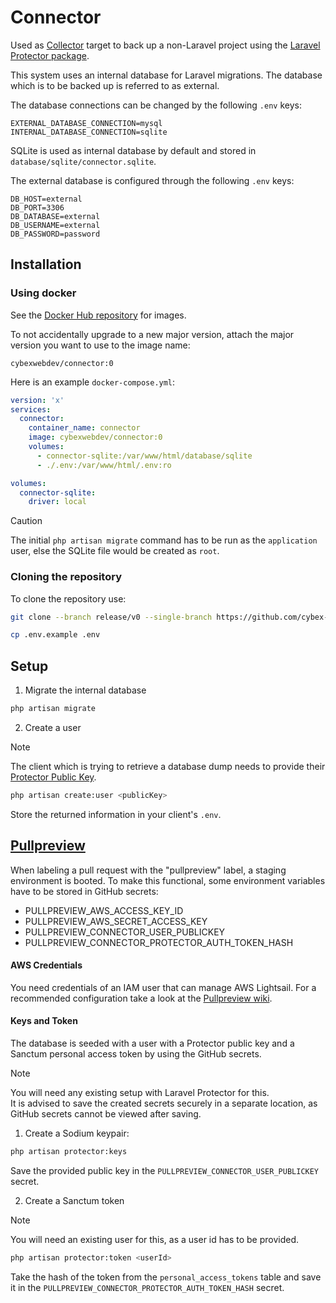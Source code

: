 # Connector

Used as [Collector](https://github.com/cybex-gmbh/collector) target to back up a non-Laravel project using
the [Laravel Protector package](https://github.com/cybex-gmbh/laravel-protector).

This system uses an internal database for Laravel migrations. The database which is to be backed up is referred to as external.

The database connections can be changed by the following `.env` keys:

```dotenv
EXTERNAL_DATABASE_CONNECTION=mysql
INTERNAL_DATABASE_CONNECTION=sqlite
```

SQLite is used as internal database by default and stored in `database/sqlite/connector.sqlite`.

The external database is configured through the following `.env` keys:

```dotenv
DB_HOST=external
DB_PORT=3306
DB_DATABASE=external
DB_USERNAME=external
DB_PASSWORD=password
```

## Installation

### Using docker

See the [Docker Hub repository](https://hub.docker.com/r/cybexwebdev/connector) for images.

To not accidentally upgrade to a new major version, attach the major version you want to use to the image name:

`cybexwebdev/connector:0`

Here is an example `docker-compose.yml`:

```yaml
version: 'x'
services:
  connector:
    container_name: connector
    image: cybexwebdev/connector:0
    volumes:
      - connector-sqlite:/var/www/html/database/sqlite
      - ./.env:/var/www/html/.env:ro

volumes:
  connector-sqlite:
    driver: local
```

> [!CAUTION]
> The initial `php artisan migrate` command has to be run as the `application` user, else the SQLite file would be created as `root`.

### Cloning the repository
To clone the repository use:

```bash
git clone --branch release/v0 --single-branch https://github.com/cybex-gmbh/connector.git
```

```bash
cp .env.example .env
```

## Setup

1. Migrate the internal database

```bash
php artisan migrate
```

2. Create a user

> [!NOTE]
> The client which is trying to retrieve a database dump needs to provide their [Protector Public Key](https://github.com/cybex-gmbh/laravel-protector#on-the-client-machine).

```bash
php artisan create:user <publicKey>
```

Store the returned information in your client's `.env`.

## [Pullpreview](https://github.com/pullpreview/action)

When labeling a pull request with the "pullpreview" label, a staging environment is booted. To make this functional, some environment variables have to be stored in GitHub secrets:

- PULLPREVIEW_AWS_ACCESS_KEY_ID
- PULLPREVIEW_AWS_SECRET_ACCESS_KEY
- PULLPREVIEW_CONNECTOR_USER_PUBLICKEY
- PULLPREVIEW_CONNECTOR_PROTECTOR_AUTH_TOKEN_HASH

#### AWS Credentials

You need credentials of an IAM user that can manage AWS Lightsail. For a recommended configuration take a look at
the [Pullpreview wiki](https://github.com/pullpreview/action/wiki/Recommended-AWS-Configuration).

#### Keys and Token

The database is seeded with a user with a Protector public key and a Sanctum personal access token by using the GitHub secrets.

> [!NOTE]
>
> You will need any existing setup with Laravel Protector for this. \
> It is advised to save the created secrets securely in a separate location, as GitHub secrets cannot be viewed after saving.
1. Create a Sodium keypair:

```bash
php artisan protector:keys
```

Save the provided public key in the `PULLPREVIEW_CONNECTOR_USER_PUBLICKEY` secret.

2. Create a Sanctum token

> [!NOTE]
>
> You will need an existing user for this, as a user id has to be provided.
```bash
php artisan protector:token <userId>
```

Take the hash of the token from the `personal_access_tokens` table and save it in the `PULLPREVIEW_CONNECTOR_PROTECTOR_AUTH_TOKEN_HASH` secret.
